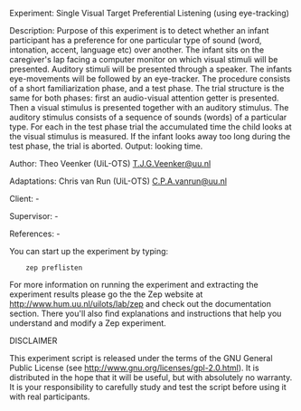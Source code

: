 Experiment:
        Single Visual Target Preferential Listening (using eye-tracking)

Description:
	Purpose of this experiment is to detect whether an infant participant
	has a preference for one particular type of sound (word, intonation,
	accent, language etc) over another. The infant sits on the caregiver's
	lap facing a computer monitor on which visual stimuli will be presented.
	Auditory stimuli will be presented through a speaker. The infants
	eye-movements will be followed by an eye-tracker. The procedure
	consists of a short familiarization phase, and a test phase. The trial
	structure is the same for both phases: first an audio-visual attention
	getter is presented. Then a visual stimulus is presented together with
	an auditory stimulus. The auditory stimulus consists of a sequence of
	sounds (words) of a particular type. For each in the test phase trial
	the accumulated time the child looks at the visual stimulus is measured.
	If the infant looks away too long during the test phase, the trial is
	aborted. Output: looking time.

Author:
        Theo Veenker (UiL-OTS) <T.J.G.Veenker@uu.nl>

Adaptations:
        Chris van Run (UiL-OTS) <C.P.A.vanrun@uu.nl>

Client:
        -

Supervisor:
        -

References:
        -


You can start up the experiment by typing:

        zep preflisten

For more information on running the experiment and extracting the experiment
results please go the the Zep website at http://www.hum.uu.nl/uilots/lab/zep
and check out the documentation section. There you'll also find explanations
and instructions that help you understand and modify a Zep experiment.


DISCLAIMER

This experiment script is released under the terms of the GNU General Public
License (see http://www.gnu.org/licenses/gpl-2.0.html). It is distributed in
the hope that it will be useful, but with absolutely no warranty. It is your
responsibility to carefully study and test the script before using it with
real participants.
